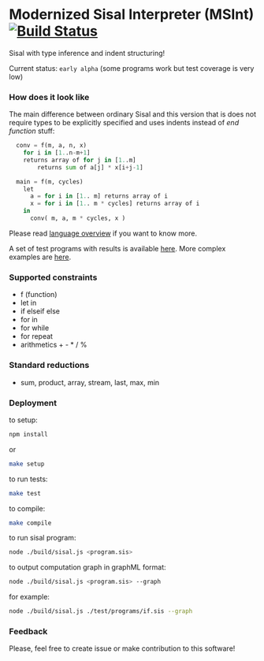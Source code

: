 Modernized Sisal Interpreter (MSInt) [![Build Status](https://travis-ci.org/parsifal-47/sisal-is.svg?branch=master)](https://travis-ci.org/parsifal-47/sisal-is)
========

Sisal with type inference and indent structuring!

Current status: `early alpha` (some programs work but test coverage is very low)

### How does it look like

The main difference between ordinary Sisal and this version that is does not require types to be explicitly specified and uses indents instead of *end function* stuff:

```python
  conv = f(m, a, n, x)
    for i in [1..n-m+1]
    returns array of for j in [1..m]
        returns sum of a[j] * x[i+j-1]

  main = f(m, cycles)
    let
      a = for i in [1.. m] returns array of i
      x = for i in [1.. m * cycles] returns array of i
    in
      conv( m, a, m * cycles, x )
```

Please read [language overview](overview.md) if you want to know more.

A set of test programs with results is available [here](test/programs/).
More complex examples are [here](examples/).

### Supported constraints

- f (function)
- let in
- if elseif else
- for in
- for while
- for repeat
- arithmetics + - * / %


### Standard reductions

- sum, product, array, stream, last, max, min

### Deployment

to setup:

```bash
npm install
```

or

```bash
make setup
```

to run tests:

```bash
make test
```

to compile:

```bash
make compile
```

to run sisal program:

```bash
node ./build/sisal.js <program.sis>
```

to output computation graph in graphML format:

```bash
node ./build/sisal.js <program.sis> --graph
```

for example:
```bash
node ./build/sisal.js ./test/programs/if.sis --graph
```

### Feedback

Please, feel free to create issue or make contribution to this software!
